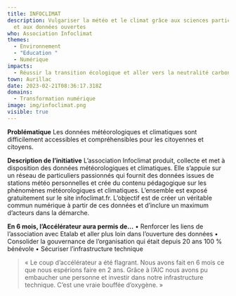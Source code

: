 ```yaml
---
title: INFOCLIMAT
description: Vulgariser la météo et le climat grâce aux sciences participatives
  et aux données ouvertes
who: Association Infoclimat
themes:
  - Environnement
  - "Education "
  - Numérique
impacts:
  - Réussir la transition écologique et aller vers la neutralité carbone
town: Aurillac
date: 2023-02-21T08:36:17.318Z
domains:
  - Transformation numérique
image: img/infoclimat.png
visible: true
---
```

**Problématique**
Les données météorologiques et climatiques sont difficilement accessibles et compréhensibles pour les citoyennes et citoyens.


**Description de l’initiative**
L’association Infoclimat produit, collecte et met à disposition des données météorologiques et climatiques. Elle s’appuie sur un réseau de particuliers passionnés qui fournit des données issues de stations météo personnelles et crée du contenu pédagogique sur les phénomènes météorologiques et climatiques. L’ensemble est exposé gratuitement sur le site infoclimat.fr. L’objectif est de créer un véritable commun numérique à partir de ces données et d’inclure un maximum d’acteurs dans la démarche.


**En 6 mois, l’Accélérateur aura permis de…**
•	Renforcer les liens de l’association avec Etalab et aller plus loin dans l’ouverture des données
•	Consolider la gouvernance de l’organisation qui était depuis 20 ans 100 % bénévole
•	Sécuriser l’infrastructure technique

>
> « Le coup d’accélérateur a été flagrant. Nous avons fait en 6 mois ce que nous espérions faire en 2 ans. Grâce à l’AIC nous avons pu embaucher une personne et investir dans notre infrastructure technique. C’est une vraie bouffée d’oxygène. »
>